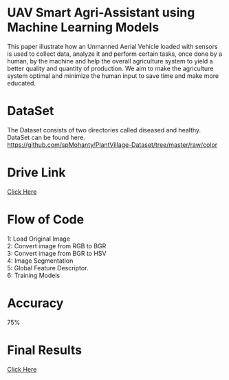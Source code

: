 # UAV Smart Agri-Assistant using Machine Learning Models
This paper illustrate
how an Unmanned Aerial Vehicle loaded with sensors is used to
collect data, analyze it and perform certain tasks, once done by
a human, by the machine and help the overall agriculture system
to yield a better quality and quantity of production. We aim to
make the agriculture system optimal and minimize the human
input to save time and make more educated.

# DataSet
The Dataset consists of two directories called diseased and healthy. DataSet can be found here.<br />
https://github.com/spMohanty/PlantVillage-Dataset/tree/master/raw/color

# Drive Link
<a href="https://drive.google.com/drive/folders/1ciwdljambLCK_Ig1eQ_0WzsmyPlU12SC?usp=sharing">Click Here</a>

# Flow of Code
1: Load Original Image <br />
2: Convert image from RGB to BGR <br />
3: Convert  image from BGR to HSV <br />
4: Image Segmentation <br />
5: Global Feature Descriptor. <br />
6: Training Models

# Accuracy
75%

# Final Results
<a href="https://drive.google.com/drive/folders/1ciwdljambLCK_Ig1eQ_0WzsmyPlU12SC?usp=sharing">Click Here</a>
